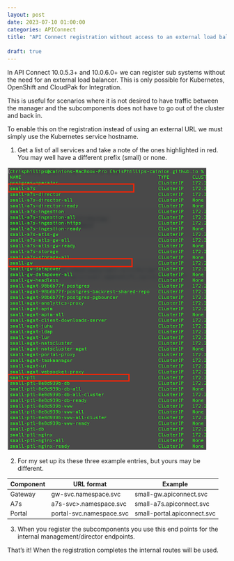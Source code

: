 ```yaml
---
layout: post
date: 2023-07-10 01:00:00
categories: APIConnect
title: "API Connect registration without access to an external load balancer."

draft: true
---
```



In API Connect 10.0.5.3+ and 10.0.6.0+ we can register sub systems without the need for an external load balancer. This is only possible for Kubernetes, OpenShift and CloudPak for Integration.

<!--more-->

This is useful for scenarios where it is not desired to have traffic between the manager and the subcomponents does not have to go out of the cluster and back in.

To enable this on the registration instead of using an external URL we must simply use the Kubernetes service hostname.

1.	Get a list of all services and take a note of the ones highlighted in red. You may well have a different prefix (small) or none.

![image](/images/svclist.png)

2.	For my set up its these three example entries, but yours may be different.

| Component | URL format | Example |
| ------ | ------------------------ | ----------------------- |
| Gateway| gw-svc.namespace.svc | small-gw.apiconnect.svc |
| A7s    | a7s-svc>.namespace.svc | small-a7s.apiconnect.svc |
| Portal | portal-svc.namespace.svc | small-portal.apiconnect.svc |


3.	When you register the subcomponents you use this end points for the internal management/director endpoints.


That’s it! When the registration completes the internal routes will be used.

